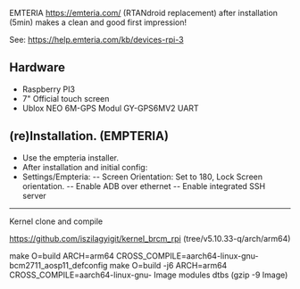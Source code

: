 EMTERIA https://emteria.com/ 
(RTANdroid replacement) after installation (5min) 
makes a clean and good first impression!

See: https://help.emteria.com/kb/devices-rpi-3

## Hardware

- Raspberry PI3 
- 7" Official touch screen
- Ublox NEO 6M-GPS Modul GY-GPS6MV2 UART

## (re)Installation. (EMPTERIA)
 - Use the empteria installer.
 - After installation and initial config:
 - Settings/Empteria: 
 -- Screen Orientation: Set to 180, Lock Screen orientation.
 -- Enable ADB over ethernet
 -- Enable integrated SSH server

------------------------------------

Kernel clone and compile

https://github.com/iszilagyigit/kernel_brcm_rpi  (tree/v5.10.33-q/arch/arm64)

make O=build ARCH=arm64 CROSS_COMPILE=aarch64-linux-gnu- bcm2711_aosp11_defconfig
make O=build -j6 ARCH=arm64 CROSS_COMPILE=aarch64-linux-gnu- Image modules dtbs
(gzip -9 Image)






